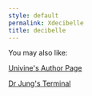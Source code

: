 ```yaml
---
style: default
permalink: Xdecibelle
title: decibelle
---
```

You may also like:

[Univine's Author Page](http://scp-wiki.net/univine-s-author-page)

[Dr Jung's Terminal](http://scp-wiki.net/freudian)
